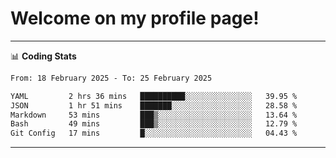 # Welcome on my profile page!
<!-- print(("dralla"[::-1]+"s").capitalize()) -->

<!-- ---
👨🏻‍💻 **Busy With**
* Learning new Skills.
* Building small Projects.
* Being helpful. -->

---
📊 **Coding Stats**
<!--START_SECTION:waka-->

```txt
From: 18 February 2025 - To: 25 February 2025

YAML         2 hrs 36 mins   ██████████░░░░░░░░░░░░░░░   39.95 %
JSON         1 hr 51 mins    ███████░░░░░░░░░░░░░░░░░░   28.58 %
Markdown     53 mins         ███▒░░░░░░░░░░░░░░░░░░░░░   13.64 %
Bash         49 mins         ███▒░░░░░░░░░░░░░░░░░░░░░   12.79 %
Git Config   17 mins         █░░░░░░░░░░░░░░░░░░░░░░░░   04.43 %
```

<!--END_SECTION:waka-->
---
